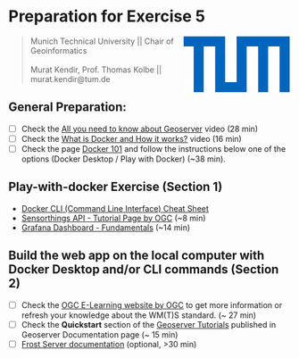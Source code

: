 # Preparation for Exercise 5

<img align="right" width=190 height=100 src="../images/TUM_Logo_blau_rgb_p.png"/>
<blockquote>
Munich Technical University || Chair of Geoinformatics </br></br>
Murat Kendir, Prof. Thomas Kolbe || murat.kendir@tum.de
</blockquote>

## General Preparation:

- [ ] Check the [All you need to know about Geoserver](https://www.youtube.com/watch?v=vL6kgJmOCxg) video (28 min)
- [ ] Check the [What is Docker and How it works?](https://www.youtube.com/watch?v=rOTqprHv1YE) video (16 min)
- [ ] Check the page [Docker 101](https://www.docker.com/101-tutorial/) and follow the instructions below one of the options (Docker Desktop / Play with Docker) (~38 min).

## Play-with-docker Exercise (Section 1)

- [Docker CLI (Command Line Interface) Cheat Sheet](https://docs.docker.com/get-started/docker_cheatsheet.pdf)
- [Sensorthings API - Tutorial Page by OGC](http://opengeospatial.github.io/e-learning/sta/text/main.html) (~8 min)
- [Grafana Dashboard - Fundamentals](https://grafana.com/tutorials/grafana-fundamentals/) (~14 min)



## Build the web app on the local computer with Docker Desktop and/or CLI commands (Section 2)

- [ ] Check the [OGC E-Learning website by OGC](http://opengeospatial.github.io/e-learning/wmts/text/index.html) to get more information or refresh your knowledge about the WM(T)S standard. (~ 27 min)
- [ ] Check the **Quickstart** section of the [Geoserver Tutorials](https://docs.geoserver.org/stable/en/user/tutorials/index.html) published in Geoserver Documentation page (~ 15 min)
- [ ] [Frost Server documentation](https://fraunhoferiosb.github.io/FROST-Server/) (optional, >30 min)
